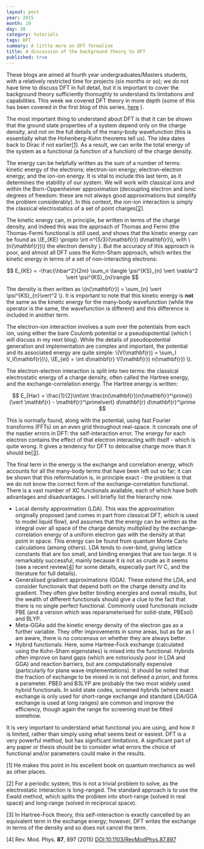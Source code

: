 ```yaml
---
layout: post
year: 2015
month: 10
day: 30
category: tutorials
tags: DFT
summary: A little more on DFT formalism
title: A discussion of the background theory to DFT
published: true
---
```

These blogs are aimed at fourth year undergraduates/Masters students, with a
relatively restricted time for projects (six months or so); we do not have
time to discuss DFT in full detail, but it is important to cover the background
theory sufficiently thoroughly to understand its limitations and capabilities.
This week we covered DFT theory in more depth (some of this has been covered
in the first blog of this
series, [here](http://davidbowler.github.io/AtomisticSimulations/blog/learning-dft/) ).

The most important thing to understand about DFT is that it can be shown that
the ground state properties of a system depend only on the charge density,
and not on the full details of the many-body wavefunction (this is essentially
what the Hohenberg-Kohn theorems tell us).  The idea dates back to Dirac if
not earlier[[1]](#R1).  As a result, we can write the total energy of the system
as a functional (a function of a function) of the charge density.  

The energy can be helpfully written as the sum of a number of terms: kinetic
energy of the electrons; electron-ion energy; electron-electron energy; and
the ion-ion energy.  It is vital to include this last term, as it determines
the stability of our system.  We will work with classical ions and within the
Born-Oppenheimer approximation (decoupling electron and ionic degrees of
freedom: these are not always good approximations but simplify the problem
considerably).  In this context, the ion-ion interaction is simply the
classical electrostatics of a set of point charges[[2]](#R2).

The kinetic energy can, in principle, be written in terms of the charge density,
and indeed this was the approach of Thomas and Fermi (the Thomas-Fermi
functional is still used, and shows that the kinetic energy can be found as
\\(E_{KE} \propto \int n^{5/3}(\mathbf{r}) d\mathbf{r}\\), with
\\(n(\mathbf{r})\\) the electron density ).  But the accuracy  of this approach
is poor, and almost all DFT uses the Kohn-Sham approach, which  writes the
kinetic energy in terms of a set of non-interacting electrons:

$$
E_{KE} = -\frac{\hbar^2}{2m} \sum_n \langle \psi^{KS}_{n} \vert \nabla^2 \vert
\psi^{KS}_{n}\rangle
$$

The density is then written as \\(n(\mathbf{r}) = \sum\_{n} \vert
\psi^{KS}\_{n}\vert^2 \\). It is important to note that this kinetic energy is
**not** the same as the kinetic energy for the many-body wavefunction (while the
operator is the same,  the wavefunction is different) and this difference is
included in another term.

The electron-ion interaction involves a sum over the potentials from each ion,
using either the bare Coulomb potential or a pseudopotential (which I will
discuss in my next blog).  While the details of pseudopotential generation and
implementation are complex and important, the potential and its associated
energy are quite simple: \\(V(\mathbf{r}) = \sum_I V_I(\mathbf{r})\\),
\\(E_{eI} = \int d\mathbf{r} V(\mathbf{r}) n(\mathbf{r}) \\).

The electron-electron interaction is split into two terms: the classical
electrostatic energy of a charge density, often called the Hartree energy, and
the exchange-correlation energy.  The Hartree energy is written:

$$
E_{Har} = \frac{1}{2}\int\int \frac{n(\mathbf{r})n(\mathbf{r}^\prime)}{\vert
\mathbf{r} - \mathbf{r}^\prime\vert} d\mathbf{r} d\mathbf{r}^\prime
$$

This is normally found, along with the potential, using fast Fourier transforms
(FFTs) on an even grid throughout real-space.  It conceals one of the nastier
errors in DFT: the self-interaction error.  The energy for each electron
contains the effect of that electron interacting with itself - which is quite
wrong.  It gives a tendency for DFT to delocalise charge more than it should
be[[3]](#R3).

The final term in the energy is the exchange and correlation energy, which
accounts for all the many-body terms that have been left out so far; it
can be shown that this reformulation is, in principle exact - the problem is
that we do not know the correct form of the exchange-correlation functional.  
There is a vast number of XC functionals available, each of which have both
advantages and disadvantages.  I will briefly list the hierarchy now.

* Local density approximation (LDA).  This was the approximation originally
 proposed (and comes in part from classical DFT, which is used to model liquid
 flow), and assumes that the energy can be written as the integral over all
 space of the charge density multiplied by the exchange-correlation energy of
 a uniform electron gas with the density at that point in space.  This energy
 can be found from quantum Monte Carlo calculations (among others).  LDA tends
 to over-bind, giving lattice constants that are too small, and binding energies
 that are too large.  It is remarkably successful, mainly because it is not
 as crude as it seems (see a recent review[[4]](#R4) for some details,
 especially part IV C, and the literature for full details).
* Generalised gradient approximations (GGA).  These extend the LDA, and consider
 functionals that depend both on the charge density *and* its gradient.  They
 often give better binding energies and overall results, but the wealth of
 different functionals should give a clue to the fact that there is no single
 perfect functional.  Commonly used functionals include PBE (and a version
 which was reparameterised for solid-state, PBEsol) and BLYP.
* Meta-GGAs add the kinetic energy density of the electron gas as a further
 variable.  They offer improvements in some areas, but as far as I am aware,
 there is no concensus on whether they are always better.
* Hybrid functionals.  Here, some Hartree-Fock exchange (calculated using the
  Kohn-Sham eigenstates) is mixed into the functional.  Hybrids often improve
  on band gaps (which are notoriously poor in LDA and GGA) and reaction
  barriers, but are computationally expensive (particularly for plane wave
  implementations).  It should be noted that the fraction of exchange to be
  mixed in is not defined *a priori*, and forms a parameter.  PBE0 and B3LYP
  are probably the two most widely used hybrid functionals.  In solid state
  codes, screened hybrids (where exact exchange is only used for short-range
  exchange and standard LDA/GGA exchange is used at long ranges) are common
  and improve the efficiency, though again the range for screening must be
  fitted somehow.

It is very important to understand what functional you are using, and how it
is limited, rather than simply using what seems best or easiest.  DFT is a
very powerful method, but has significant limitations.  A significant part of
any paper or thesis should be to consider what errors the choice of
functional and/or parameters could make in the results.

<a name="R1">[1]</a> He makes this point in his excellent book on quantum
mechanics as well as other places.

<a name="R2">[2]</a> For a periodic system, this is not a trivial problem to
solve, as the electrostatic interaction is long-ranged.  The standard approach
is to use the Ewald method, which splits the problem into short-range (solved
in real space) and long-range (solved in reciprocal space).

<a name="R3">[3]</a> In Hartree-Fock theory, this self-interaction is exactly
cancelled by an equivalent term in the exchange energy; however, DFT writes
the exchange in terms of the density and so does not cancel the term.

<a name="R4">[4]</a> Rev. Mod. Phys. **87**, 897 (2015) [DOI:10.1103/RevModPhys.87.897](http://dx.doi.org/10.1103/RevModPhys.87.897)
